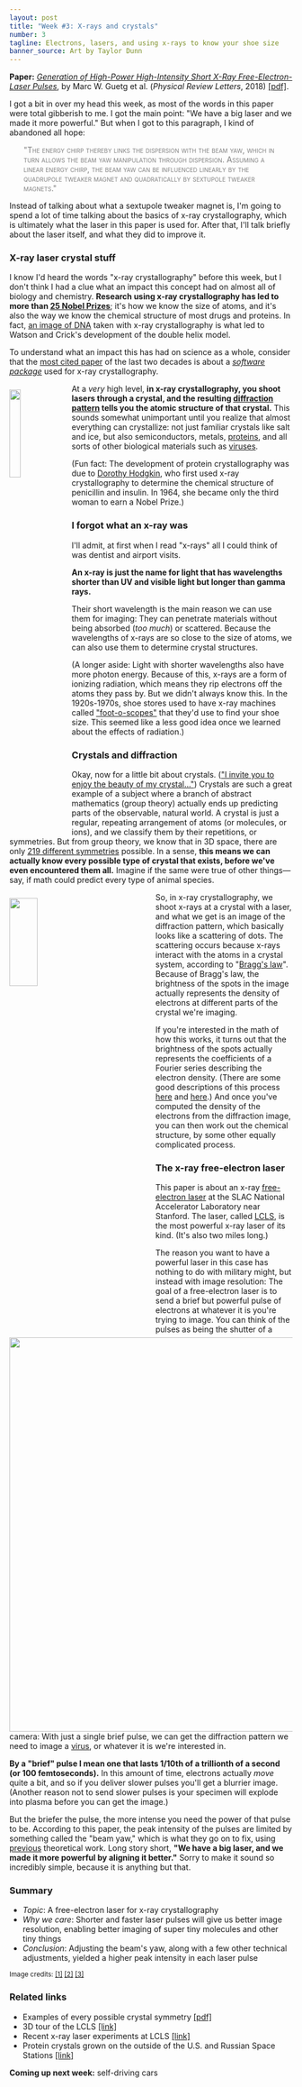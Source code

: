 ```yaml
---
layout: post
title: "Week #3: X-rays and crystals"
number: 3
tagline: Electrons, lasers, and using x-rays to know your shoe size
banner_source: Art by Taylor Dunn
---
```


__Paper:__ [_Generation of High-Power High-Intensity Short X-Ray Free-Electron-Laser Pulses_](https://doi.org/10.1103/PhysRevLett.120.014801), by Marc W. Guetg et al. (_Physical Review Letters_, 2018) [[pdf]](http://sci-hub.tw/10.1103/PhysRevLett.120.014801).

I got a bit in over my head this week, as most of the words in this paper were total gibberish to me. I got the main point: "We have a big laser and we made it more powerful." But when I got to this paragraph, I kind of abandoned all hope:

<p style="color: #808080; font-variant: small-caps; margin-left: 5%; margin-right: 5%;">"The energy chirp thereby links the dispersion with the beam yaw, which in turn allows the beam yaw manipulation through dispersion. Assuming a linear energy chirp, the beam yaw can be influenced linearly by the quadrupole tweaker magnet and quadratically by sextupole tweaker magnets."</p>

Instead of talking about what a sextupole tweaker magnet is, I'm going to spend a lot of time talking about the basics of x-ray crystallography, which is ultimately what the laser in this paper is used for. After that, I'll talk briefly about the laser itself, and what they did to improve it.

### X-ray laser crystal stuff

I know I'd heard the words "x-ray crystallography" before this week, but I don't think I had a clue what an impact this concept had on almost all of biology and chemistry. __Research using x-ray crystallography has led to more than [25 Nobel Prizes](https://en.wikipedia.org/wiki/X-ray_crystallography#Nobel_Prizes_involving_X-ray_crystallography)__; it's how we know the size of atoms, and it's also the way we know the chemical structure of most drugs and proteins. In fact, [an image of DNA](https://en.wikipedia.org/wiki/Photo_51) taken with x-ray crystallography is what led to Watson and Crick's development of the double helix model.

<!-- <img src="{{ site.baseurl }}/public/images/week3/dna.jpg" style="width: 20%; min-width: 100px; float: left; margin-right: 5px;"> -->
<!-- By Source (WP:NFCC#4), Fair use, https://en.wikipedia.org/w/index.php?curid=38068629 -->

To understand what an impact this has had on science as a whole, consider that the [most cited paper](https://www.nature.com/news/the-top-100-papers-1.16224#/alternative) of the last two decades is about a [_software package_](http://scripts.iucr.org/cgi-bin/paper?S0108767307043930) used for x-ray crystallography.

<img src="{{ site.baseurl }}/public/images/week3/xray.jpg" style="width: 20%; min-width: 100px; float: left; margin-top: 10px; margin-right: 10px;">
<!-- By Jeff Dahl - Own work, CC BY-SA 3.0, https://commons.wikimedia.org/w/index.php?curid=3020011 -->

At a _very_ high level, __in x-ray crystallography, you shoot lasers through a crystal, and the resulting [diffraction pattern](https://en.wikipedia.org/wiki/X-ray#/media/File:X-ray_diffraction_pattern_3clpro.jpg) tells you the atomic structure of that crystal.__ This sounds somewhat unimportant until you realize that almost everything can crystallize: not just familiar crystals like salt and ice, but also semiconductors, metals, [proteins](https://en.wikipedia.org/wiki/Protein_crystallization), and all sorts of other biological materials such as [viruses](https://www.ncbi.nlm.nih.gov/pubmed/23737050).

(Fun fact: The development of protein crystallography was due to [Dorothy Hodgkin](https://en.wikipedia.org/wiki/Dorothy_Hodgkin), who first used x-ray crystallography to determine the chemical structure of penicillin and insulin. In 1964, she became only the third woman to earn a Nobel Prize.)

### I forgot what an x-ray was

I'll admit, at first when I read "x-rays" all I could think of was dentist and airport visits.

__An x-ray is just the name for light that has wavelengths shorter than UV and visible light but longer than gamma rays.__

Their short wavelength is the main reason we can use them for imaging: They can penetrate materials without being absorbed (*too much*) or scattered. Because the wavelengths of x-rays are so close to the size of atoms, we can also use them to determine crystal structures. 

(A longer aside: Light with shorter wavelengths also have more photon energy. Because of this, x-rays are a form of ionizing radiation, which means they rip electrons off the atoms they pass by. But we didn't always know this. In the 1920s-1970s, shoe stores used to have x-ray machines called ["foot-o-scopes"](https://en.wikipedia.org/wiki/Shoe-fitting_fluoroscope) that they'd use to find your shoe size. This seemed like a less good idea once we learned about the effects of radiation.)

### Crystals and diffraction

Okay, now for a little bit about crystals. (["I invite you to enjoy the beauty of my crystal..."](https://youtu.be/eIAkWaQi0AE?t=6m05s)) Crystals are such a great example of a subject where a branch of abstract mathematics (group theory) actually ends up predicting parts of the observable, natural world. A crystal is just a regular, repeating arrangement of atoms (or molecules, or ions), and we classify them by their repetitions, or symmetries. But from group theory, we know that in 3D space, there are only [219 different symmetries](https://en.wikipedia.org/wiki/Space_group) possible. In a sense, __this means we can actually know every possible type of crystal that exists, before we've even encountered them all.__ Imagine if the same were true of other things&mdash;say, if math could predict every type of animal species.

<img src="{{ site.baseurl }}/public/images/week3/diagram.png" style="width: 20%; min-width: 250px; float: left; margin-top: 10px; margin-right: 10px;">
<!-- From http://science.sciencemag.org/content/348/6234/530 -->

So, in x-ray crystallography, we shoot x-rays at a crystal with a laser, and what we get is an image of the diffraction pattern, which basically looks like a scattering of dots. The scattering occurs because x-rays interact with the atoms in a crystal system, according to "[Bragg's law](https://en.wikipedia.org/wiki/Bragg%27s_law)". Because of Bragg's law, the brightness of the spots in the image actually represents the density of electrons at different parts of the crystal we're imaging.

If you're interested in the math of how this works, it turns out that the brightness of the spots actually represents the coefficients of a Fourier series describing the electron density. (There are some good descriptions of this process [here](http://www.ams.org/samplings/feature-column/fc-2011-10) and [here](http://people.virginia.edu/~dta4n/biochem503/wiener_503_xray.pdf).) And once you've computed the density of the electrons from the diffraction image, you can then work out the chemical structure, by some other equally complicated process.

### The x-ray free-electron laser

This paper is about an x-ray [free-electron laser](https://en.wikipedia.org/wiki/Free-electron_laser) at the SLAC National Accelerator Laboratory near Stanford. The laser, called [LCLS](https://lcls.slac.stanford.edu/overview), is the most powerful x-ray laser of its kind. (It's also two miles long.)

<img src="{{ site.baseurl }}/public/images/week3/lcls_aerial.jpg" style="width: 700px; float: left; margin-right: 10px;">
<!-- From LCLS website -->

The reason you want to have a powerful laser in this case has nothing to do with military might, but instead with image resolution: The goal of a free-electron laser is to send a brief but powerful pulse of electrons at whatever it is you're trying to image. You can think of the pulses as being the shutter of a camera: With just a single brief pulse, we can get the diffraction pattern we need to image a [virus](https://www.ncbi.nlm.nih.gov/pmc/articles/PMC4038304/), or whatever it is we're interested in.

__By a "brief" pulse I mean one that lasts 1/10th of a trillionth of a second (or 100 femtoseconds).__ In this amount of time, electrons actually _move_ quite a bit, and so if you deliver slower pulses you'll get a blurrier image. (Another reason not to send slower pulses is your specimen will explode into plasma before you can get the image.)

But the briefer the pulse, the more intense you need the power of that pulse to be. According to this paper, the peak intensity of the pulses are limited by something called the "beam yaw," which is what they go on to fix, using [previous](https://journals.aps.org/prab/abstract/10.1103/PhysRevSTAB.18.030701) theoretical work. Long story short, __"We have a big laser, and we made it more powerful by aligning it better."__ Sorry to make it sound so incredibly simple, because it is anything but that.

### Summary

- _Topic_: A free-electron laser for x-ray crystallography
- _Why we care_: Shorter and faster laser pulses will give us better image resolution, enabling better imaging of super tiny molecules and other tiny things
- _Conclusion_: Adjusting the beam's yaw, along with a few other technical adjustments, yielded a higher peak intensity in each laser pulse

<small>Image credits: [[1]](https://en.wikipedia.org/w/index.php?curid=38068629) [[2]](http://science.sciencemag.org/content/348/6234/530) [[3]](lcls.slac.stanford.edu/overview)</small>

### Related links

- Examples of every possible crystal symmetry [[pdf]](https://crystalsymmetry.files.wordpress.com/2014/11/poster_230_the_space_group_list_project_230_dina0_c.pdf)
- 3D tour of the LCLS [[link]](https://my.matterport.com/show/?m=YudBtDqUACB)
- Recent x-ray laser experiments at LCLS [[link]](https://twitter.com/i/moments/939194817594122245)
- Protein crystals grown on the outside of the U.S. and Russian Space Stations [[link]](https://en.wikipedia.org/wiki/File:Protein_crystals_grown_in_space.jpg)

__Coming up next week:__ self-driving cars
